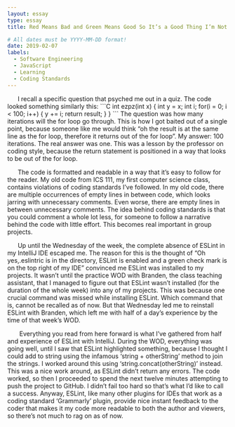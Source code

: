 ```yaml
---
layout: essay
type: essay
title: Red Means Bad and Green Means Good So It’s a Good Thing I’m Not Colorblind

# All dates must be YYYY-MM-DD format!
date: 2019-02-07
labels:
  - Software Engineering
  - JavaScript
  - Learning
  - Coding Standards
---
```

<p>
&nbsp;&nbsp;&nbsp;&nbsp;&nbsp;&nbsp;I recall a specific question that psyched me out in a quiz. The code looked something similarly this:
```C
int ezpz(int x) {
    int y = x;
    int i;
    for(i = 0; i < 100; i++) {
        y += i;
    return result;
    }
}
```
The question was how many iterations will the for loop go through. This is how I got baited out of a single point, because someone like me would think “oh the result is at the same line as the for loop, therefore it returns out of the for loop”. My answer: 100 iterations. The real answer was one. This was a lesson by the professor on coding style, because the return statement is positioned in a way that looks to be out of the for loop. <p>
	<p>&nbsp;&nbsp;&nbsp;&nbsp;&nbsp;&nbsp;The code is formatted and readable in a way that it’s easy to follow for the reader. My old code from ICS 111, my first computer science class, contains violations of coding standards I’ve followed. In my old code, there are multiple occurrences of empty lines in between code, which looks jarring with unnecessary comments. Even worse, there are empty lines in between unnecessary comments. The idea behind coding standards is that you could comment a whole lot less, for someone to follow a narrative behind the code with little effort. This becomes real important in group projects.<p>
<p>&nbsp;&nbsp;&nbsp;&nbsp;&nbsp;&nbsp;Up until the Wednesday of the week, the complete absence of ESLint in my IntelliJ IDE escaped me. The reason for this is the thought of “Oh yes,.eslintric is in the directory, ESLint is enabled and a green check mark is on the top right of my IDE” convinced me ESLint was installed to my projects. It wasn’t until the practice WOD with Branden, the class teaching assistant, that I managed to figure out that ESLint wasn’t installed (for the duration of the whole week) into any of my projects. This was because one crucial command was missed while installing ESLint. Which command that is, cannot be recalled as of now. But that Wednesday led me to reinstall ESLint with Branden, which left me with half of a day’s experience by the time of that week’s WOD.<p>
	<p>&nbsp;&nbsp;&nbsp;&nbsp;&nbsp;&nbsp; Everything you read from here forward is what I’ve gathered from half and experience of ESLint with IntelliJ. During the WOD, everything was going well, until I saw that ESLint highlighted something, because I thought I could add to string using the infamous ‘string + otherString’ method to join the strings. I worked around this using ‘string.concat(otherString)’ instead. This was a nice work around, as ESLint didn’t return any errors. The code worked, so then I proceeded to spend the next twelve minutes attempting to push the project to GitHub. I didn’t fail too hard so that’s what I’d like to call a success. Anyway, ESLint, like many other plugins for IDEs that work as a coding standard ‘Grammarly’ plugin, provide nice instant feedback to the coder that makes it my code more readable to both the author and viewers, so there’s not much to rag on as of now.<p>
